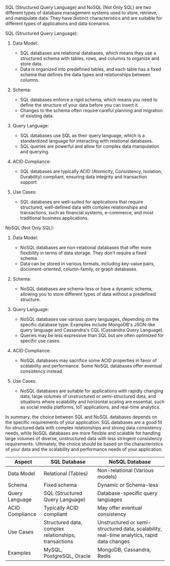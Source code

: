 SQL (Structured Query Language) and NoSQL (Not Only SQL) are two different types of database management systems used to store, retrieve, and manipulate data. They have distinct characteristics and are suitable for different types of applications and data scenarios.

SQL (Structured Query Language):
1. Data Model:
   - SQL databases are relational databases, which means they use a structured schema with tables, rows, and columns to organize and store data.
   - Data is organized into predefined tables, and each table has a fixed schema that defines the data types and relationships between columns.

2. Schema:
   - SQL databases enforce a rigid schema, which means you need to define the structure of your data before you can insert it.
   - Changes to the schema often require careful planning and migration of existing data.

3. Query Language:
   - SQL databases use SQL as their query language, which is a standardized language for interacting with relational databases.
   - SQL queries are powerful and allow for complex data manipulation and querying.

4. ACID Compliance:
   - SQL databases are typically ACID (Atomicity, Consistency, Isolation, Durability) compliant, ensuring data integrity and transaction support.

5. Use Cases:
   - SQL databases are well-suited for applications that require structured, well-defined data with complex relationships and transactions, such as financial systems, e-commerce, and most traditional business applications.

NoSQL (Not Only SQL):
1. Data Model:
   - NoSQL databases are non-relational databases that offer more flexibility in terms of data storage. They don't require a fixed schema.
   - Data can be stored in various formats, including key-value pairs, document-oriented, column-family, or graph databases.

2. Schema:
   - NoSQL databases are schema-less or have a dynamic schema, allowing you to store different types of data without a predefined structure.

3. Query Language:
   - NoSQL databases use various query languages, depending on the specific database type. Examples include MongoDB's JSON-like query language and Cassandra's CQL (Cassandra Query Language).
   - Queries may be less expressive than SQL but are often optimized for specific use cases.

4. ACID Compliance:
   - NoSQL databases may sacrifice some ACID properties in favor of scalability and performance. Some NoSQL databases offer eventual consistency instead.

5. Use Cases:
   - NoSQL databases are suitable for applications with rapidly changing data, large volumes of unstructured or semi-structured data, and situations where scalability and horizontal scaling are essential, such as social media platforms, IoT applications, and real-time analytics.

In summary, the choice between SQL and NoSQL databases depends on the specific requirements of your application. SQL databases are a good fit for structured data with complex relationships and strong data consistency needs, while NoSQL databases are more flexible and scalable for handling large volumes of diverse, unstructured data with less stringent consistency requirements. Ultimately, the choice should be based on the characteristics of your data and the scalability and performance needs of your application.

| Aspect          | SQL Database                                         | NoSQL Database                                               |
| --------------- | ---------------------------------------------------- | ------------------------------------------------------------ |
| Data Model      | Relational (Tables)                                  | Non-relational (Various models)                              |
| Schema          | Fixed schema                                         | Dynamic or Schema-less                                       |
| Query Language  | SQL (Structured Query Language)                      | Database-specific query languages                            |
| ACID Compliance | Typically ACID compliant                             | May offer eventual consistency                               |
| Use Cases       | Structured data, complex relationships, transactions | Unstructured or semi-structured data, scalability, real-time analytics, rapid data changes |
| Examples        | MySQL, PostgreSQL, Oracle                            | MongoDB, Cassandra, Redis                                    |


